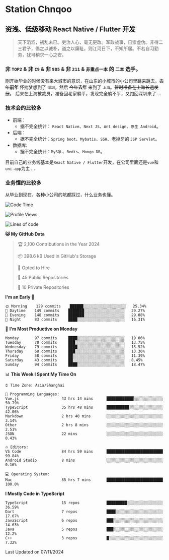 # Station Chnqoo

## 资浅、低级移动 React Native / Flutter 开发

> 天下滔滔，祸乱未已。吏治人心，毫无更改。军政战事，日崇虚伪。非得二三君子，倡之以诚朴，道之以廉耻。则江河日下，不知所届。不若自习勤劳，犹可稍求一心之安。

### 非 `TOP2` & 非 `C9` & 非 `985` & 非 `211` & `非重点一本` 的 `二本` 选手。

刚开始毕业的时候没有来大城市的意识，在山东的小城市的小公司里跳来跳去。~~去年~~**前年** 怀揣梦想到了 `深圳`，然后 ~~今年~~**去年** 来到了 `上海`。~~暂时准备在上海长远发展~~。
后来在上海被裁员，准备回老家躺平，发现完全躺不平，又跑回深圳来了 ...

### 技术会的比较多

- 前端：
  - 据不完全统计： `React Native`、`Next JS`、`Ant design`、`原生 Android`。
- 后端：
  - 据不完全统计：`Spring boot`、`Mybatis`、`SSH`、老掉牙的 `JSP Servlet`。
- 数据库:
  - 据不完全统计：`MySQL`、`Redis`、`Mongo DB`。

目前自己的业务线基本是`React Native / Flutter`开发，在公司里面还是`vue`和`uni-app`为主 ...

### 业务懂的比较多

从毕业到现在，各种小公司的坑都踩过，什么业务也懂。

<!--START_SECTION:waka-->
![Code Time](http://img.shields.io/badge/Code%20Time-6%2C467%20hrs%2030%20mins-blue)

![Profile Views](http://img.shields.io/badge/Profile%20Views-0-blue)

![Lines of code](https://img.shields.io/badge/From%20Hello%20World%20I%27ve%20Written-479%20Thousand%20lines%20of%20code-blue)

**🐱 My GitHub Data** 

> 🏆 2,100 Contributions in the Year 2024
 > 
> 📦 398.6 kB Used in GitHub's Storage 
 > 
> 💼 Opted to Hire
 > 
> 📜 45 Public Repositories 
 > 
> 🔑 10 Private Repositories  
 > 
**I'm an Early 🐤** 

```text
🌞 Morning    129 commits    ██████░░░░░░░░░░░░░░░░░░░   25.34% 
🌆 Daytime    149 commits    ███████░░░░░░░░░░░░░░░░░░   29.27% 
🌃 Evening    148 commits    ███████░░░░░░░░░░░░░░░░░░   29.08% 
🌙 Night      83 commits     ████░░░░░░░░░░░░░░░░░░░░░   16.31%

```
📅 **I'm Most Productive on Monday** 

```text
Monday       97 commits     ████░░░░░░░░░░░░░░░░░░░░░   19.06% 
Tuesday      70 commits     ███░░░░░░░░░░░░░░░░░░░░░░   13.75% 
Wednesday    79 commits     ████░░░░░░░░░░░░░░░░░░░░░   15.52% 
Thursday     68 commits     ███░░░░░░░░░░░░░░░░░░░░░░   13.36% 
Friday       58 commits     ██░░░░░░░░░░░░░░░░░░░░░░░   11.39% 
Saturday     43 commits     ██░░░░░░░░░░░░░░░░░░░░░░░   8.45% 
Sunday       94 commits     ████░░░░░░░░░░░░░░░░░░░░░   18.47%

```


📊 **This Week I Spent My Time On** 

```text
⌚︎ Time Zone: Asia/Shanghai

💬 Programming Languages: 
Vue.js                   43 hrs 14 mins      ████████████░░░░░░░░░░░░░   50.79% 
TypeScript               35 hrs 48 mins      ██████████░░░░░░░░░░░░░░░   42.06% 
Markdown                 2 hrs 40 mins       ░░░░░░░░░░░░░░░░░░░░░░░░░   3.14% 
Other                    2 hrs 8 mins        ░░░░░░░░░░░░░░░░░░░░░░░░░   2.51% 
JSON                     22 mins             ░░░░░░░░░░░░░░░░░░░░░░░░░   0.43%

🔥 Editors: 
VS Code                  84 hrs 59 mins      █████████████████████████   99.84% 
Android Studio           8 mins              ░░░░░░░░░░░░░░░░░░░░░░░░░   0.16%

💻 Operating System: 
Mac                      85 hrs 7 mins       █████████████████████████   100.0%

```

**I Mostly Code in TypeScript** 

```text
TypeScript               15 repos            █████████░░░░░░░░░░░░░░░░   36.59% 
Dart                     7 repos             ████░░░░░░░░░░░░░░░░░░░░░   17.07% 
JavaScript               6 repos             ███░░░░░░░░░░░░░░░░░░░░░░   14.63% 
Java                     5 repos             ███░░░░░░░░░░░░░░░░░░░░░░   12.2% 
C++                      3 repos             █░░░░░░░░░░░░░░░░░░░░░░░░   7.32%

```



 Last Updated on 07/11/2024
<!--END_SECTION:waka-->

<!---
ChenqiaoStation/ChenqiaoStation is a ✨ special ✨ repository because its `README.md` (this file) appears on your GitHub profile.
You can click the Preview link to take a look at your changes.
--->

